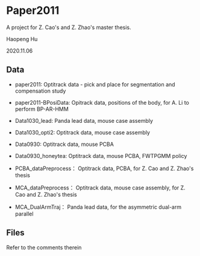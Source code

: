 <!--
 * @Author: your name
 * @Date: 2020-11-06 16:42:46
 * @LastEditTime: 2020-11-09 15:36:53
 * @LastEditors: Please set LastEditors
 * @Description: In User Settings Edit
 * @FilePath: \undefinedc:\Users\philt\Documents\GitHub\ICEWINE\DECANTER\Strawberry\Paper2011\README.md
-->
# Paper2011

A project for Z. Cao's and Z. Zhao's master thesis.

Haopeng Hu

2020.11.06

## Data

- paper2011: Optitrack data - pick and place for segmentation and compensation study

- paper2011-BPosiData: Opitrack data, positions of the body, for A. Li to perform BP-AR-HMM

- Data1030_lead: Panda lead data, mouse case assembly

- Data1030_opti2: Optitrack data, mouse case assembly

- Data0930: Optitrack data, mouse PCBA

- Data0930_honeytea: Optitrack data, mouse PCBA, FWTPGMM policy

- PCBA_dataPreprocess： Optitrack data, PCBA, for Z. Cao and Z. Zhao's thesis

- MCA_dataPreprocess： Optitrack data, mouse case assembly, for Z. Cao and Z. Zhao's thesis

- MCA_DualArmTraj： Panda lead data, for the asymmetric dual-arm parallel

## Files

Refer to the comments therein
